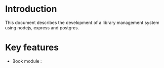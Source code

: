 # Introduction
This document describes the development of a library management system using nodejs, express and postgres.

# Key features
- Book module :
